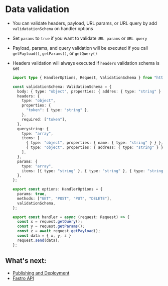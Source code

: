 # Data validation

- You can validate headers, payload, URL params, or URL query by add `validatationSchema` on handler options
- Set `params` to `true` if you want to validate `URL params` or `URL query`
- Payload, params, and query validation will be executed if you call `getPayload()`, `getParams()`, or `getQuery()`
- Headers validation will always executed if `headers` validation schema is set

    ```ts
    import type { HandlerOptions, Request, ValidationSchema } from "https://raw.fastro.dev/master/mod.ts";

    const validationSchema: ValidationSchema = {
      body: { type: "object", properties: { addres: { type: "string" } } },
      headers: {
        type: "object",
        properties: {
          "token": { type: "string" },
        },
        required: ["token"],
      },
      querystring: {
        type: "array",
        items: [
          { type: "object", properties: { name: { type: "string" } } },
          { type: "object", properties: { address: { type: "string" } } },
        ],
      },
      params: {
        type: "array",
        items: [{ type: "string" }, { type: "string" }, { type: "string" }],
      },
    };

    export const options: HandlerOptions = {
      params: true,
      methods: ["GET", "POST", "PUT", "DELETE"],
      validationSchema,
    };

    export const handler = async (request: Request) => {
      const x = request.getQuery();
      const y = request.getParams();
      const z = await request.getPayload();
      const data = { x, y, z }
      request.send(data);
    };
    ```


## What's next:
- [Publishing and Deployment](deployment.md)
- [Fastro API](api.md)